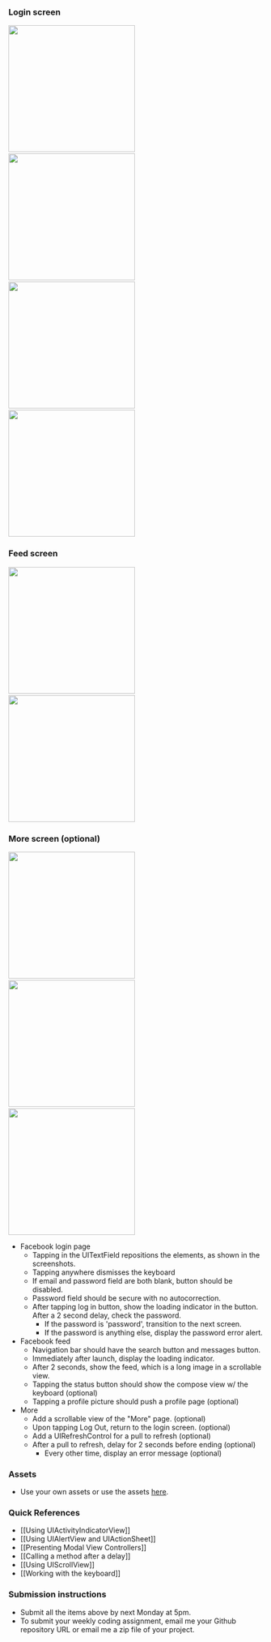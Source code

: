 ### Login screen

<img src="http://i.imgur.com/HscRliMl.png" width="250" />&nbsp;&nbsp;<img src="http://i.imgur.com/ZVBiKXql.png" width="250" />&nbsp;&nbsp;<img src="http://i.imgur.com/k7USHKgl.png" width="250" />&nbsp;&nbsp;<img src="http://i.imgur.com/C3InaUHl.png" width="250" />

### Feed screen

<img src="http://i.imgur.com/dB4WrREl.png" width="250" />&nbsp;&nbsp;<img src="http://i.imgur.com/tQA52bkl.png" width="250"/>

### More screen (optional)

<img src="http://i.imgur.com/VDaH8mfl.png" width="250" />&nbsp;&nbsp;<img src="http://i.imgur.com/rEhaQzLl.png" width="250"/>&nbsp;&nbsp;<img src="http://i.imgur.com/eEzyaGEl.png" width="250"/>

- Facebook login page
   - Tapping in the UITextField repositions the elements, as shown in the screenshots.
   - Tapping anywhere dismisses the keyboard
   - If email and password field are both blank, button should be disabled.
   - Password field should be secure with no autocorrection.
   - After tapping log in button, show the loading indicator in the button. After a 2 second delay, check the password.
      - If the password is 'password', transition to the next screen.
      - If the password is anything else, display the password error alert.
- Facebook feed
   - Navigation bar should have the search button and messages button.
   - Immediately after launch, display the loading indicator.
   - After 2 seconds, show the feed, which is a long image in a scrollable view.
   - Tapping the status button should show the compose view w/ the keyboard (optional)
   - Tapping a profile picture should push a profile page (optional)
- More
   - Add a scrollable view of the "More" page. (optional)
   - Upon tapping Log Out, return to the login screen. (optional)
   - Add a UIRefreshControl for a pull to refresh (optional)
   - After a pull to refresh, delay for 2 seconds before ending (optional)
      - Every other time, display an error message (optional)

### Assets

- Use your own assets or use the assets [here](https://www.dropbox.com/s/97w8khawi2ihllt/week2_assets.zip).

### Quick References

- [[Using UIActivityIndicatorView]]
- [[Using UIAlertView and UIActionSheet]]
- [[Presenting Modal View Controllers]]
- [[Calling a method after a delay]]
- [[Using UIScrollView]]
- [[Working with the keyboard]]

### Submission instructions

- Submit all the items above by next Monday at 5pm.
- To submit your weekly coding assignment, email me your Github repository URL or email me a zip file of your project.
